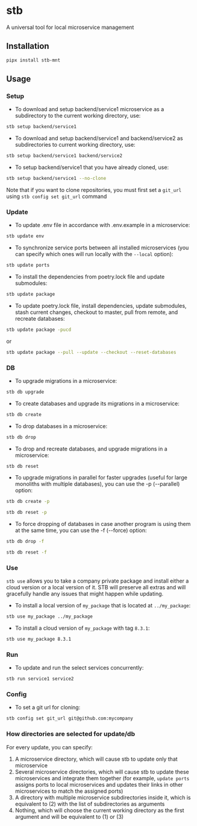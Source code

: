 # stb

A universal tool for local microservice management

## Installation

```bash
pipx install stb-mnt
```

## Usage

### Setup

* To download and setup backend/service1 microservice as a subdirectory to the current working directory, use:

```bash
stb setup backend/service1
```

* To download and setup backend/service1 and backend/service2 as subdirectories to current working directory, use:

```bash
stb setup backend/service1 backend/service2
```

* To setup backend/service1 that you have already cloned, use:

```bash
stb setup backend/service1 --no-clone
```

Note that if you want to clone repositories, you must first set a `git_url` using `stb config set git_url` command

### Update

* To update .env file in accordance with .env.example in a microservice:

```bash
stb update env
```

* To synchronize service ports between all installed microservices (you can specify which ones will run locally with the `--local` option):

```bash
stb update ports
```

* To install the dependencies from poetry.lock file and update submodules:

```bash
stb update package
```

* To update poetry.lock file, install dependencies, update submodules, stash current changes, checkout to master, pull from remote, and recreate databases:

```bash
stb update package -pucd
```

or  

```bash
stb update package --pull --update --checkout --reset-databases
```

### DB

* To upgrade migrations in a microservice:

```bash
stb db upgrade
```

* To create databases and upgrade its migrations in a microservice:

```bash
stb db create
```

* To drop databases in a microservice:

```bash
stb db drop
```

* To drop and recreate databases, and upgrade migrations in a microservice:

```bash
stb db reset
```

* To upgrade migrations in parallel for faster upgrades (useful for large monoliths with multiple databases), you can use the -p (--parallel) option:

```bash
stb db create -p
```
  
```bash
stb db reset -p
```
  
* To force dropping of databases in case another program is using them at the same time, you can use the -f (--force) option:

```bash
stb db drop -f
```
  
```bash
stb db reset -f
```
  
### Use

`stb use` allows you to take a company private package and install either a cloud version or a local version of it. STB will preserve all extras and will gracefully handle any issues that might happen while updating.

* To install a local version of `my_package` that is located at `../my_package`:

```bash
stb use my_package ../my_package
```

* To install a cloud version of `my_package` with tag `8.3.1`:

```bash
stb use my_package 8.3.1
```

### Run

* To update and run the select services concurrently:

```bash
stb run service1 service2
```

### Config

* To set a git url for cloning:

```bash
stb config set git_url git@github.com:mycompany
```

### How directories are selected for update/db

For every update, you can specify:

1) A microservice directory, which will cause stb to update only that microservice
2) Several microservice directories, which will cause stb to update these microservices and integrate them together (for example, `update ports` assigns ports to local microservices and updates their links in other microservices to match the assigned ports)
3) A directory with multiple microservice subdirectories inside it, which is equivalent to (2) with the list of subdirectories as arguments
4) Nothing, which will choose the current working directory as the first argument and will be equivalent to (1) or (3)
